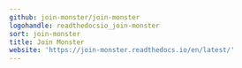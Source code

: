 ```yaml
---
github: join-monster/join-monster
logohandle: readthedocsio_join-monster
sort: join-monster
title: Join Monster
website: 'https://join-monster.readthedocs.io/en/latest/'
---
```

